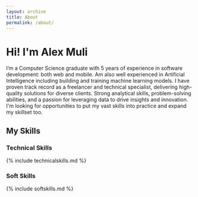 ```yaml
---
layout: archive
title: About
permalink: /about/
---
```

# Hi! I'm Alex Muli
I’m a Computer Science graduate with 5 years of experience in software development: both 
web and mobile. Am also well experienced in Artificial Intelligence including building and 
training machine learning models. I have proven track record as a freelancer and technical 
specialist, delivering high-quality solutions for diverse clients. Strong analytical skills, 
problem-solving abilities, and a passion for leveraging data to drive insights and 
innovation. I'm looking for opportunities to put my vast skills into practice and expand my skillset too.

## My Skills
### Technical Skills

{% include technicalskills.md %}

### Soft Skills

{% include softskills.md %}
